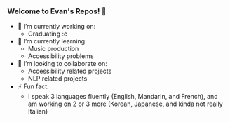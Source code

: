 ### Welcome to Evan's Repos! 👋
- 🔭 I’m currently working on:
    - Graduating :c
- 🌱 I’m currently learning:
    - Music production
    - Accessibility problems
- 👯 I’m looking to collaborate on:
    - Accessibility related projects
    - NLP related projects
- ⚡ Fun fact:
    - I speak 3 languages fluently (English, Mandarin, and French), and am working on 2 or 3 more (Korean, Japanese, and kinda not really Italian)

